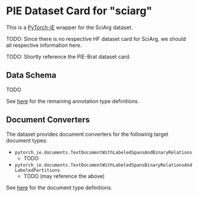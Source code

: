 # PIE Dataset Card for "sciarg"

This is a [PyTorch-IE](https://github.com/ChristophAlt/pytorch-ie) wrapper for the SciArg dataset.

TODO: Since there is no respective HF dataset card for SciArg, we should all respective information here.

TODO: Shortly reference the PIE-Brat dataset card.

## Data Schema

TODO

See [here](https://github.com/ChristophAlt/pytorch-ie/blob/main/src/pytorch_ie/annotations.py) for the remaining annotation type definitions.

## Document Converters

The dataset provides document converters for the following target document types:

- `pytorch_ie.documents.TextDocumentWithLabeledSpansAndBinaryRelations`
  - TODO
- `pytorch_ie.documents.TextDocumentWithLabeledSpansBinaryRelationsAndLabeledPartitions`
  - TODO (may reference the above)

See [here](https://github.com/ChristophAlt/pytorch-ie/blob/main/src/pytorch_ie/documents.py) for the document type
definitions.
